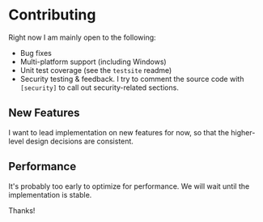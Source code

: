 # Contributing

Right now I am mainly open to the following:
- Bug fixes
- Multi-platform support (including Windows)
- Unit test coverage (see the `testsite` readme)
- Security testing & feedback. I try to comment the source code with `[security]` to call out security-related sections.

## New Features
I want to lead implementation on new features for now, so that the higher-level design decisions are consistent.

## Performance
It's probably too early to optimize for performance.  We will wait until the implementation is stable.

Thanks!
